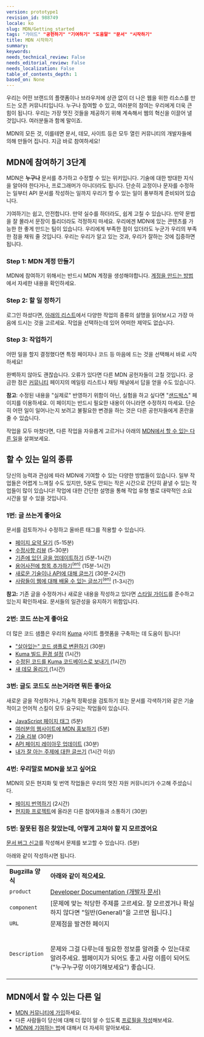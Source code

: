 ```yaml
---
version: prototype1
revision_id: 988749
locale: ko
slug: MDN/Getting_started
tags: "가이드" "공헌하기" "기여하기" "도움말" "문서" "시작하기"
title: MDN 시작하기
summary: 
keywords: 
needs_technical_review: False
needs_editorial_review: False
needs_localization: False
table_of_contents_depth: 1
based_on: None
---
```

<p id="What_is_MDN.3F"><span class="seoSummary">우리는 어떤 브랜드의 플랫폼이나 브라우저에 상관 없이 더 나은 웹을 위한 리소스를 만드는 오픈 커뮤니티입니다. 누구나 참여할 수 있고, 여러분의 참여는 우리에게 더욱 큰 힘이 됩니다. 우리는 가장 멋진 것들을 제공하기 위해&nbsp;계속해서 웹의 혁신을 이끌어 낼 것입니다. 여러분들과 함께 말이죠.</span></p>

<p><span>MDN의 모든 것, 이를테면 문서, 데모, 사이트 등은 모두 열린 커뮤니티의 개발자들에 의해 만들어 집니다. 지금 바로 참여하세요!</span></p>

<h2 id="MDN에_참여하기_3단계"><span>MDN에 참여하기 3단계</span></h2>

<p>MDN은 <strong>누구나</strong>&nbsp;문서를 추가하고 수정할 수 있는 위키입니다. 기술에 대한 방대한 지식을 알아야 한다거나, 프로그래머가 아니더라도 됩니다. 단순히 교정이나 문자를 수정하는 일부터 API 문서를 작성하는 일까지 우리가 할 수 있는 일이 풍부하게 준비되어 있습니다.</p>

<p>기여하기는 쉽고, 안전합니다. 만약 실수를 하더라도, 쉽게 고칠 수 있습니다. 만약 문법을 잘 몰라서 문장이 틀리더라도 걱정하지 마세요. 우리에겐 MDN에 있는 콘텐츠를 가능한 한 좋게 만드는 팀이 있습니다. 우리에게 부족한 점이 있더라도 누군가 우리의 부족한 점을 채워 줄 것입니다. 우리는 우리가 알고 있는 것과, 우리가 잘하는 것에 집중하면 됩니다.</p>

<h3 id="Step_1_MDN_계정_만들기">Step 1: MDN 계정 만들기</h3>

<p>MDN에 참여하기 위해서는 반드시 MDN 계정을 생성해야합니다. <a href="/ko/docs/MDN/Contribute/Howto/Create_an_MDN_account">계정을 만드는 방법</a>에서 자세한 내용을 확인하세요.</p>

<h3 id="Step_2_할_일_정하기">Step 2: 할 일 정하기</h3>

<p>로그인 하셨다면, <a href="#Possible task types">아래의 리스트</a>에서 다양한 작업의 종류의 설명을 읽어보시고 가장 마음에 드시는 것을 고르세요. 작업을 선택하는데 있어 어떠한 제약도 없습니다.</p>

<h3 id="Step_3_작업하기">Step 3: 작업하기</h3>

<p>어떤 일을 할지 결정했다면 특정 페이지나 코드 등 마음에 드는 것을 선택해서 바로 시작하세요!</p>

<p>완벽하지 않아도 괜찮습니다. 오류가 있다면 다른 MDN 공헌자들이 고칠 것입니다. 궁금한 점은 <a href="/ko/docs/MDN/Community">커뮤니티</a> 페이지의 메일링 리스트나 채팅 채널에서 답을 얻을 수도 있습니다.</p>

<div class="note">
<p><strong>참고</strong>: 수정된 내용을 "실제로" 반영하기 위함이 아닌, 실험을 하고 싶다면 "<a href="/ko/docs/Sandbox">샌드박스</a>" 페이지를 이용하세요. 이 페이지는 반드시 필요한 내용이 아니라면 수정하지 마세요. 단순히 어떤 일이 일어나는지 보려고 불필요한 변경을 하는 것은 다른 공헌자들에게 혼란을 줄 수 있습니다.</p>
</div>

<p>작업을 모두 마쳤다면, 다른 작업을 자유롭게 고르거나 아래의 <a href="#Other things you can do on MDN">MDN에서 할 수 있는 다른 일</a>을 살펴보세요.</p>

<h2 id="할_수_있는_일의_종류"><a name="Possible task types">할 수 있는 일의 종류</a></h2>

<p>당신의 능력과 관심에 따라 MDN에 기여할 수 있는 다양한 방법들이 있습니다. 일부 작업들은 어렵게 느껴질 수도 있지만, 5분도 안되는 작은 시간으로 간단히 끝낼 수 있는 작업들이 많이 있습니다! 작업에 대한 간단한 설명을 통해 작업 유형 별로 대략적인 소요 시간을 알 수 있을 것입니다.</p>

<h3 id="1번_나는_글_쓰는게_좋아요">1번: 글 쓰는게 좋아요</h3>

<p>문서를 검토하거나 수정하고 올바른 태그를 적용할 수 있습니다.</p>

<ul>
 <li><a href="/ko/docs/MDN/Contribute/Howto/Set_the_summary_for_a_page">페이지 요약 달기</a>&nbsp;(5-15분)</li>
 <li><a href="/ko/docs/Project:MDN/Contributing/How_to/Do_an_editorial_review">수정사항 리뷰</a>&nbsp;(5-30분)</li>
 <li><a href="/ko/docs/MDN/User_guide/Writing#Editing_an_existing_page">기존에 있던 글을 업데이트하기</a> (5분-1시간)</li>
 <li><a href="/en-US/docs/MDN/Contribute/Howto/Write_a_new_entry_in_the_Glossary">용어사전에 항목 추가하기<sup>(en)</sup></a> (15분-1시간)</li>
 <li><a href="/ko/docs/MDN/User_guide/Writing#Adding_a_new_page">새로운 기술이나 API에 대해 글쓰기</a> (30분-2시간)</li>
 <li><a href="/en-US/docs/MDN/Contribute/Howto/Write_an_article_to_help_learn_about_the_Web">사람들이 웹에 대해 배울 수 있는 글쓰기<sup>(en)</sup></a> (1-3시간)</li>
</ul>

<div class="note"><strong>참고:</strong>&nbsp;기존 글을 수정하거나 새로운 내용을 작성하고 있다면&nbsp;<a href="/ko/docs/Project:MDN/Style_guide">스타일 가이드</a>를 준수하고 있는지 확인하세요. 문서들의 일관성을 유지하기 위함입니다.</div>

<h3 id="2번_나는_코드_쓰는게_좋아요">2번: 코드 쓰는게 좋아요</h3>

<p>더 많은 코드 샘플은 우리의&nbsp;<a href="https://developer.mozilla.org/ko/docs/Project:MDN/Kuma">Kuma</a>&nbsp;사이트 플랫폼을&nbsp;구축하는 데 도움이 됩니다!</p>

<ul>
 <li><a href="/ko/docs/MDN/Contribute/Howto/살아있는_코드_샘플로_변환하기">"살아있는" 코드 샘플로 변환하기</a>&nbsp;(30분)</li>
 <li><a href="https://kuma.readthedocs.org/en/latest/installation-vagrant.html">Kuma 빌드 환경 설정</a>&nbsp;(1시간)</li>
 <li><a href="https://github.com/mozilla/kuma#readme">수정된 코드를 Kuma 코드베이스로 보내기 </a>(1시간)</li>
 <li><a href="https://developer.mozilla.org/ko/demos/submit">새 데모 올리기&nbsp;</a>(1시간)</li>
</ul>

<h3 id="3번_나는_글도_코드도_쓰는거라면_뭐든_좋아요">3번: 글도 코드도 쓰는거라면 뭐든 좋아요</h3>

<p>새로운 글을 작성하거나, 기술적 정확성을 검토하기 또는 문서를 각색하기와 같은 기술적이고 언어적 스킬이 모두 요구되는 작업들이 있습니다.</p>

<ul>
 <li><a href="/ko/docs/Project:MDN/Contributing/How_to/Tag_JavaScript_pages">JavaScript 페이지 태그</a>&nbsp;(5분)</li>
 <li><a href="/ko/docs/MDN/Promote">여러분의 웹사이트에 MDN 홍보하기</a>&nbsp;(5분)</li>
 <li><a href="/ko/docs/Project:MDN/Contributing/How_to/Do_a_technical_review">기술 리뷰</a>&nbsp;(30분)</li>
 <li><a href="/ko/docs/Project:MDN/Contributing/How_to/Update_API_page_layout">API 페이지 레이아웃 업데이트</a>&nbsp;(30분)</li>
 <li><a href="/ko/docs/MDN/Contribute/Creating_and_editing_pages#Creating_a_new_page">내가 잘 아는 주제에 대한 글쓰기</a>&nbsp;(1시간 이상)</li>
</ul>

<h3 id="4번_저는_우리말로_MDN을_보고_싶어요">4번: 우리말로 MDN을 보고 싶어요</h3>

<p>MDN의 모든 현지화 및 번역 작업들은 우리의 멋진 자원 커뮤니티가 수고해 주셨습니다.</p>

<ul>
 <li><a href="/ko/docs/MDN/Contribute/Localize/Translating_pages">페이지 번역하기</a> (2시간)</li>
 <li><a href="/ko/docs/Project:MDN/Localizing/Localization_projects">현지화 프로젝트</a>에 올라온 다른 참여자들과 소통하기 (30분)</li>
</ul>

<h3 id="5번_잘못된_점은_찾았는데_어떻게_고쳐야_할_지_모르겠어요">5번: 잘못된 점은 찾았는데, 어떻게 고쳐야 할 지 모르겠어요</h3>

<p><a class="external" href="https://bugzilla.mozilla.org/enter_bug.cgi?product=Mozilla%20Developer%20Network">문서 버그 신고</a>를&nbsp;작성해서 문제를 보고할 수 있습니다. (5분)</p>

<p>아래와 같이 작성하시면 됩니다.</p>

<table class="standard-table">
 <tbody>
  <tr>
   <td><strong>Bugzilla 양식</strong></td>
   <td><strong>아래와 같이 적으세요.</strong></td>
  </tr>
  <tr>
   <td><code>product</code></td>
   <td><a href="https://bugzilla.mozilla.org/enter_bug.cgi?product=Developer+Documentation">Developer Documentation (개발자 문서)</a></td>
  </tr>
  <tr>
   <td><code>component</code></td>
   <td>[문제에 맞는 적당한 주제를 고르세요. 잘 모르겠거나 확실하지 않다면 "일반(General)"을 고르면 됩니다.]</td>
  </tr>
  <tr>
   <td><code>URL</code></td>
   <td>문제점을 발견한 페이지</td>
  </tr>
  <tr>
   <td><code>Description</code></td>
   <td>&nbsp;
    <p>문제와 그걸 다루는데 필요한 정보를 알려줄 수 있는대로 알려주세요. 웹페이지가 되어도 좋고 사람 이름이 되어도("누구누구랑 이야기해보세요") 좋습니다.</p>
   </td>
  </tr>
 </tbody>
</table>

<h2 id="MDN에서_할_수_있는_다른_일"><a name="Other things you can do on MDN">MDN에서 할 수 있는 다른 일</a></h2>

<ul>
 <li><a href="/ko/docs/Project:Community">MDN 커뮤니티에 가입</a>하세요.</li>
 <li>다른 사람들이 당신에 대해 더 많이 알 수 있도록 <a href="/ko/profile">프로필을 작성</a>해보세요.</li>
 <li><a href="/ko/docs/MDN/Contribute">MDN에 기여하는 법</a>에 대해서 더 자세히 알아보세요.</li>
</ul>


